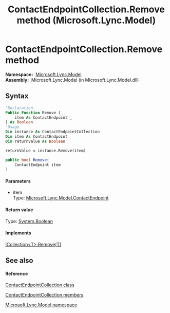 ﻿---
title: ContactEndpointCollection.Remove method  (Microsoft.Lync.Model)
TOCTitle: 'Remove method '
ms:assetid: M:Microsoft.Lync.Model.ContactEndpointCollection.Remove(Microsoft.Lync.Model.ContactEndpoint)_DI_3_UC_OCS14MrefLyncWPF
ms:mtpsurl: https://msdn.microsoft.com/en-us/library/microsoft.lync.model.contactendpointcollection.remove(v=office.15)
ms:contentKeyID: 48602048
ms.date: 07/28/2014
mtps_version: v=office.15
f1_keywords:
- Microsoft.Lync.Model.ContactEndpointCollection.Remove
dev_langs:
- CSharp
- JScript
- VB
- other
---

# ContactEndpointCollection.Remove method

**Namespace:**  [Microsoft.Lync.Model](microsoft-lync-model-namespace_2.md)  
**Assembly:**  Microsoft.Lync.Model (in Microsoft.Lync.Model.dll)

## Syntax

``` vb
'Declaration
Public Function Remove ( _
    item As ContactEndpoint _
) As Boolean
'Usage
Dim instance As ContactEndpointCollection
Dim item As ContactEndpoint
Dim returnValue As Boolean

returnValue = instance.Remove(item)
```

``` csharp
public bool Remove(
    ContactEndpoint item
)
```

#### Parameters

  - item  
    Type: [Microsoft.Lync.Model.ContactEndpoint](contactendpoint-class-microsoft-lync-model_2.md)  

#### Return value

Type: [System.Boolean](http://msdn2.microsoft.com/en-us/library/a28wyd50)  

#### Implements

[ICollection\<T\>.Remove(T)](http://msdn2.microsoft.com/en-us/library/bye7h94w)  

## See also

#### Reference

[ContactEndpointCollection class](contactendpointcollection-class-microsoft-lync-model_2.md)

[ContactEndpointCollection members](contactendpointcollection-members-microsoft-lync-model_2.md)

[Microsoft.Lync.Model namespace](microsoft-lync-model-namespace_2.md)

